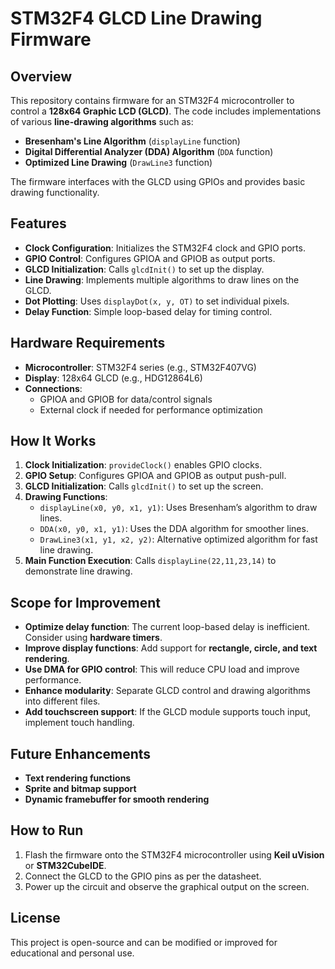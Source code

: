 # STM32F4 GLCD Line Drawing Firmware

## Overview
This repository contains firmware for an STM32F4 microcontroller to control a **128x64 Graphic LCD (GLCD)**. The code includes implementations of various **line-drawing algorithms** such as:

- **Bresenham's Line Algorithm** (`displayLine` function)
- **Digital Differential Analyzer (DDA) Algorithm** (`DDA` function)
- **Optimized Line Drawing** (`DrawLine3` function)

The firmware interfaces with the GLCD using GPIOs and provides basic drawing functionality.

## Features
- **Clock Configuration**: Initializes the STM32F4 clock and GPIO ports.
- **GPIO Control**: Configures GPIOA and GPIOB as output ports.
- **GLCD Initialization**: Calls `glcdInit()` to set up the display.
- **Line Drawing**: Implements multiple algorithms to draw lines on the GLCD.
- **Dot Plotting**: Uses `displayDot(x, y, OT)` to set individual pixels.
- **Delay Function**: Simple loop-based delay for timing control.

## Hardware Requirements
- **Microcontroller**: STM32F4 series (e.g., STM32F407VG)
- **Display**: 128x64 GLCD (e.g., HDG12864L6)
- **Connections**:
  - GPIOA and GPIOB for data/control signals
  - External clock if needed for performance optimization

## How It Works
1. **Clock Initialization**: `provideClock()` enables GPIO clocks.
2. **GPIO Setup**: Configures GPIOA and GPIOB as output push-pull.
3. **GLCD Initialization**: Calls `glcdInit()` to set up the screen.
4. **Drawing Functions**:
   - `displayLine(x0, y0, x1, y1)`: Uses Bresenham’s algorithm to draw lines.
   - `DDA(x0, y0, x1, y1)`: Uses the DDA algorithm for smoother lines.
   - `DrawLine3(x1, y1, x2, y2)`: Alternative optimized algorithm for fast line drawing.
5. **Main Function Execution**: Calls `displayLine(22,11,23,14)` to demonstrate line drawing.

## Scope for Improvement
- **Optimize delay function**: The current loop-based delay is inefficient. Consider using **hardware timers**.
- **Improve display functions**: Add support for **rectangle, circle, and text rendering**.
- **Use DMA for GPIO control**: This will reduce CPU load and improve performance.
- **Enhance modularity**: Separate GLCD control and drawing algorithms into different files.
- **Add touchscreen support**: If the GLCD module supports touch input, implement touch handling.

## Future Enhancements
- **Text rendering functions**
- **Sprite and bitmap support**
- **Dynamic framebuffer for smooth rendering**

## How to Run
1. Flash the firmware onto the STM32F4 microcontroller using **Keil uVision** or **STM32CubeIDE**.
2. Connect the GLCD to the GPIO pins as per the datasheet.
3. Power up the circuit and observe the graphical output on the screen.

## License
This project is open-source and can be modified or improved for educational and personal use.
